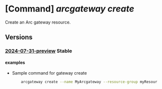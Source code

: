 # [Command] _arcgateway create_

Create an Arc gateway resource.

## Versions

### [2024-07-31-preview](/Resources/mgmt-plane/L3N1YnNjcmlwdGlvbnMve30vcmVzb3VyY2Vncm91cHMve30vcHJvdmlkZXJzL21pY3Jvc29mdC5oeWJyaWRjb21wdXRlL2dhdGV3YXlzL3t9/2024-07-31-preview.xml) **Stable**

<!-- mgmt-plane /subscriptions/{}/resourcegroups/{}/providers/microsoft.hybridcompute/gateways/{} 2024-07-31-preview -->

#### examples

- Sample command for gateway create
    ```bash
        arcgateway create --name MyArcgateway --resource-group myResourceGroup --location eastus2euap --subscription mySubscription
    ```
